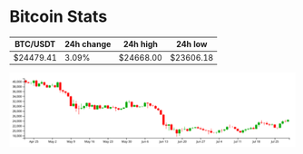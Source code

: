 # Bitcoin Stats

BTC/USDT|24h change|24h high|24h low|
|---|---|---|---|
|$24479.41|3.09%|$24668.00|$23606.18|

<img src="./chart.svg">
